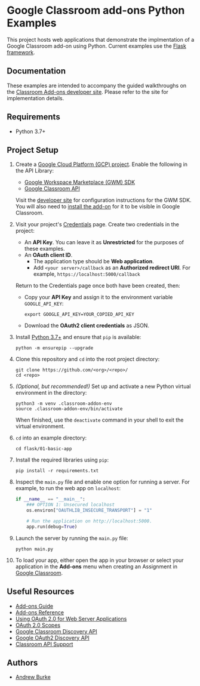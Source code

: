 Google Classroom add-ons Python Examples
========================================

This project hosts web applications that demonstrate the implmentation of a Google
Classroom add-on using Python. Current examples use the [Flask framework](https://flask.palletsprojects.com/en/2.0.x/).

Documentation
-------------

These examples are intended to accompany the guided walkthroughs on the
[Classroom Add-ons developer site](https://developers.google.com/classroom/eap/add-ons-alpha).
Please refer to the site for implementation details.

Requirements
------------
*   Python 3.7+

Project Setup
------------

1.  Create a [Google Cloud Platform (GCP) project](https://console.cloud.google.com/projectcreate).
Enable the following in the API Library:
    *   [Google Workspace Marketplace (GWM) SDK](https://console.cloud.google.com/apis/library/appsmarket-component.googleapis.com)
    *   [Google Classroom API](https://console.cloud.google.com/apis/library/classroom.googleapis.com)

    Visit the
    [developer site](https://developers.google.com/classroom/eap/add-ons-alpha/build-classroom-addon#step_3_google_workspace_marketplace_listing)
    for configuration instructions for the GWM SDK. You will also need to
    [install the add-on](https://developers.google.com/classroom/eap/add-ons-alpha/creating-simple-add-on#visit_the_unlisted_url_for_your_add-on_to_install_it)
    for it to be visible in Google Classroom.

1.  Visit your project's [Credentials](https://console.cloud.google.com/apis/credentials) page. Create two credentials in the project:
    *   An **API Key**. You can leave it as **Unrestricted** for the purposes of these examples.
    *   An **OAuth client ID**.
        *   The application type should be **Web application**.
        *   Add `<your server>/callback` as an **Authorized redirect URI**. For example,
        `https://localhost:5000/callback`

    Return to the Credentials page once both have been created, then:
      *   Copy your **API Key** and assign it to the environment variable `GOOGLE_API_KEY`:
          ```shell
          export GOOGLE_API_KEY=YOUR_COPIED_API_KEY
          ```
      *   Download the **OAuth2 client credentials** as JSON.

1.  Install [Python 3.7+](https://www.python.org/downloads/) and ensure that `pip` is available:

    ```posix-terminal
    python -m ensurepip --upgrade
    ```

1.  Clone this repository and `cd` into the root project directory:

    ```posix-terminal
    git clone https://github.com/<org>/<repo>/
    cd <repo>
    ```

1.  *(Optional, but recommended!)* Set up and activate a new Python virtual environment in
the <repo> directory:

    ```posix-terminal
    python3 -m venv .classroom-addon-env
    source .classroom-addon-env/bin/activate
    ```

    When finished, use the `deactivate` command in your shell to exit the virtual environment.

1.  `cd` into an example directory:

    ```posix-terminal
    cd flask/01-basic-app
    ```

1.  Install the required libraries using `pip`:

    ```posix-terminal
    pip install -r requirements.txt
    ```

1.  Inspect the `main.py` file and enable one option for running a server. For
example, to run the web app on `localhost`:

    ```python
    if __name__ == "__main__":
        ### OPTION 1: Unsecured localhost
        os.environ["OAUTHLIB_INSECURE_TRANSPORT"] = "1"

        # Run the application on http://localhost:5000.
        app.run(debug=True)
    ```

1.  Launch the server by running the `main.py` file:

    ```posix-terminal
    python main.py
    ```

1.  To load your app, either open the app in your browser or select your application in the **Add-ons** menu when creating an Assignment in [Google Classroom](https://classroom.google.com).

Useful Resources
-------------

<!-- *   [Issue tracker](https://github.com/<org>/<repo>/issues) -->
*   [Add-ons Guide](https://developers.google.com/classroom/eap/add-ons-alpha)
*   [Add-ons Reference](https://developers.google.com/classroom/eap/add-ons-alpha/reference/rest)
*   [Using OAuth 2.0 for Web Server Applications](https://developers.google.com/identity/protocols/oauth2/web-server#creatingclient)
*   [OAuth 2.0 Scopes](https://developers.google.com/identity/protocols/oauth2/scopes)
*   [Google Classroom Discovery API](https://googleapis.github.io/google-api-python-client/docs/dyn/classroom_v1.html)
*   [Google OAuth2 Discovery API](https://googleapis.github.io/google-api-python-client/docs/dyn/oauth2_v2.html)
*   [Classroom API Support](https://developers.google.com/classroom/eap/add-ons-alpha/support)

Authors
-------

*   [Andrew Burke](https://github.com/AndrewMBurke)
